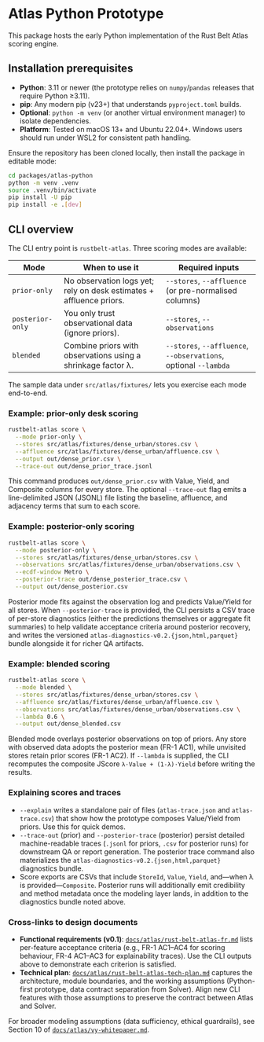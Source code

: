 # Atlas Python Prototype

This package hosts the early Python implementation of the Rust Belt Atlas scoring engine.

## Installation prerequisites

- **Python**: 3.11 or newer (the prototype relies on `numpy`/`pandas` releases that require Python ≥3.11).
- **pip**: Any modern pip (v23+) that understands `pyproject.toml` builds.
- **Optional**: `python -m venv` (or another virtual environment manager) to isolate dependencies.
- **Platform**: Tested on macOS 13+ and Ubuntu 22.04+. Windows users should run under WSL2 for consistent path handling.

Ensure the repository has been cloned locally, then install the package in editable mode:

```bash
cd packages/atlas-python
python -m venv .venv
source .venv/bin/activate
pip install -U pip
pip install -e .[dev]
```

## CLI overview

The CLI entry point is `rustbelt-atlas`. Three scoring modes are available:

| Mode | When to use it | Required inputs |
|------|----------------|-----------------|
| `prior-only` | No observation logs yet; rely on desk estimates + affluence priors. | `--stores`, `--affluence` (or pre-normalised columns) |
| `posterior-only` | You only trust observational data (ignore priors). | `--stores`, `--observations` |
| `blended` | Combine priors with observations using a shrinkage factor λ. | `--stores`, `--affluence`, `--observations`, optional `--lambda` |

The sample data under `src/atlas/fixtures/` lets you exercise each mode end-to-end.

### Example: prior-only desk scoring

```bash
rustbelt-atlas score \
  --mode prior-only \
  --stores src/atlas/fixtures/dense_urban/stores.csv \
  --affluence src/atlas/fixtures/dense_urban/affluence.csv \
  --output out/dense_prior.csv \
  --trace-out out/dense_prior_trace.jsonl
```

This command produces `out/dense_prior.csv` with Value, Yield, and Composite columns for every store. The optional `--trace-out` flag emits a line-delimited JSON (JSONL) file listing the baseline, affluence, and adjacency terms that sum to each score.

### Example: posterior-only scoring

```bash
rustbelt-atlas score \
  --mode posterior-only \
  --stores src/atlas/fixtures/dense_urban/stores.csv \
  --observations src/atlas/fixtures/dense_urban/observations.csv \
  --ecdf-window Metro \
  --posterior-trace out/dense_posterior_trace.csv \
  --output out/dense_posterior.csv
```

Posterior mode fits against the observation log and predicts Value/Yield for all stores. When `--posterior-trace` is provided, the CLI persists a CSV trace of per-store diagnostics (either the predictions themselves or aggregate fit summaries) to help validate acceptance criteria around posterior recovery, and writes the versioned `atlas-diagnostics-v0.2.{json,html,parquet}` bundle alongside it for richer QA artifacts.

### Example: blended scoring

```bash
rustbelt-atlas score \
  --mode blended \
  --stores src/atlas/fixtures/dense_urban/stores.csv \
  --affluence src/atlas/fixtures/dense_urban/affluence.csv \
  --observations src/atlas/fixtures/dense_urban/observations.csv \
  --lambda 0.6 \
  --output out/dense_blended.csv
```

Blended mode overlays posterior observations on top of priors. Any store with observed data adopts the posterior mean (FR-1 AC1), while unvisited stores retain prior scores (FR-1 AC2). If `--lambda` is supplied, the CLI recomputes the composite JScore `λ·Value + (1-λ)·Yield` before writing the results.

### Explaining scores and traces

- `--explain` writes a standalone pair of files (`atlas-trace.json` and `atlas-trace.csv`) that show how the prototype composes Value/Yield from priors. Use this for quick demos.
- `--trace-out` (prior) and `--posterior-trace` (posterior) persist detailed machine-readable traces (`.jsonl` for priors, `.csv` for posterior runs) for downstream QA or report generation. The posterior trace command also materializes the `atlas-diagnostics-v0.2.{json,html,parquet}` diagnostics bundle.
- Score exports are CSVs that include `StoreId`, `Value`, `Yield`, and—when λ is provided—`Composite`. Posterior runs will additionally emit credibility and method metadata once the modeling layer lands, in addition to the diagnostics bundle noted above.

### Cross-links to design documents

- **Functional requirements (v0.1)**: [`docs/atlas/rust-belt-atlas-fr.md`](../../docs/atlas/rust-belt-atlas-fr.md) lists per-feature acceptance criteria (e.g., FR-1 AC1–AC4 for scoring behaviour, FR-4 AC1–AC3 for explainability traces). Use the CLI outputs above to demonstrate each criterion is satisfied.
- **Technical plan**: [`docs/atlas/rust-belt-atlas-tech-plan.md`](../../docs/atlas/rust-belt-atlas-tech-plan.md) captures the architecture, module boundaries, and the working assumptions (Python-first prototype, data contract separation from Solver). Align new CLI features with those assumptions to preserve the contract between Atlas and Solver.

For broader modeling assumptions (data sufficiency, ethical guardrails), see Section 10 of [`docs/atlas/vy-whitepaper.md`](../../docs/atlas/vy-whitepaper.md).
